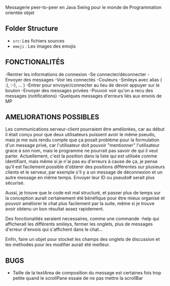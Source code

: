 Messagerie peer-to-peer en Java Swing pour le monde de Programmation orientée objet

## Folder Structure
- `src`: Les fichiers sources
- `emoji` : Les images des emojis

## FONCTIONALITÉS
-Rentrer les informations de connexion
-Se connecter/déconnecter
-Envoyer des messages
-Voir les connectés
-Couleurs
-Smileys avec alias ( :), :-), ... )
-Entrer pour envoyer/connecter au lieu de devoir appuyer sur le bouton
-Envoyer des messages privées
-Pouvoir voir qu'on a recu des messages (notifications)
-Quelques messages d'erreurs liés aux envois de MP

## AMELIORATIONS POSSIBLES
Les communications serveur-client pourraient être améliorées, car au début il était conçu pour que deux utilisateurs puissent avoir le même pseudo, mais je me suis rendu compte que ça posait problème pour la formulation d'un message privé, car l'utilisateur doit pouvoir "mentionner" l'utilisateur grace à son nom, mais le programme ne pourrait pas savoir de qui il veut parler.
Actuellement, c'est la position dans la liste qui est utilisée comme identifiant, mais même si je n'ai pas eu d'erreurs à cause de ça, je pense qu'il est facilement possible d'obtenir des positions différentes sur plusieurs clients et le serveur, par exemple s'il y a un message de déconnexion et un autre message en même temps. Envoyer leur ID ou pseudo# serait plus sécurisé.

Aussi, je trouve que le code est mal structuré, et passer plus de temps sur la conception aurait certainement été bénéfique pour être mieux organisé et pouvoir améliorer le chat plus facilement par la suite, même si je trouve avoir obtenu un bon résultat assez rapidement.

Des fonctionalités seraient necessaires, comme une commande -help qui afficherait les différents smileys, fermer les onglets, plus de messages d'erreur d'envois qui s'affichent dans le chat...

Enfin, faire un objet pour stocket les champs des onglets de discussion et les méthodes pour les modifier aurait été meilleur.

## BUGS
- Taille de la textArea de composition du message est certaines fois trop petite quand le scrollPane essaie de ne pas mettre la scrollBar
